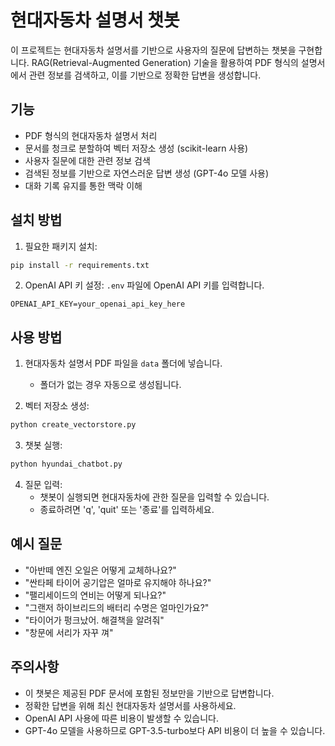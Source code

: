 # 현대자동차 설명서 챗봇

이 프로젝트는 현대자동차 설명서를 기반으로 사용자의 질문에 답변하는 챗봇을 구현합니다. RAG(Retrieval-Augmented Generation) 기술을 활용하여 PDF 형식의 설명서에서 관련 정보를 검색하고, 이를 기반으로 정확한 답변을 생성합니다.

## 기능

- PDF 형식의 현대자동차 설명서 처리
- 문서를 청크로 분할하여 벡터 저장소 생성 (scikit-learn 사용)
- 사용자 질문에 대한 관련 정보 검색
- 검색된 정보를 기반으로 자연스러운 답변 생성 (GPT-4o 모델 사용)
- 대화 기록 유지를 통한 맥락 이해

## 설치 방법

1. 필요한 패키지 설치:
```bash
pip install -r requirements.txt
```

2. OpenAI API 키 설정:
`.env` 파일에 OpenAI API 키를 입력합니다.
```
OPENAI_API_KEY=your_openai_api_key_here
```

## 사용 방법

1. 현대자동차 설명서 PDF 파일을 `data` 폴더에 넣습니다.
   - 폴더가 없는 경우 자동으로 생성됩니다.

2. 벡터 저장소 생성:
```bash
python create_vectorstore.py
```

3. 챗봇 실행:
```bash
python hyundai_chatbot.py
```

4. 질문 입력:
   - 챗봇이 실행되면 현대자동차에 관한 질문을 입력할 수 있습니다.
   - 종료하려면 'q', 'quit' 또는 '종료'를 입력하세요.

## 예시 질문

- "아반떼 엔진 오일은 어떻게 교체하나요?"
- "싼타페 타이어 공기압은 얼마로 유지해야 하나요?"
- "팰리세이드의 연비는 어떻게 되나요?"
- "그랜저 하이브리드의 배터리 수명은 얼마인가요?"
- "타이어가 펑크났어. 해결책을 알려줘"
- "창문에 서리가 자꾸 껴"

## 주의사항

- 이 챗봇은 제공된 PDF 문서에 포함된 정보만을 기반으로 답변합니다.
- 정확한 답변을 위해 최신 현대자동차 설명서를 사용하세요.
- OpenAI API 사용에 따른 비용이 발생할 수 있습니다.
- GPT-4o 모델을 사용하므로 GPT-3.5-turbo보다 API 비용이 더 높을 수 있습니다. 